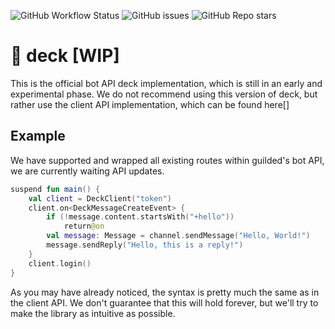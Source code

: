 ![GitHub Workflow Status](https://img.shields.io/github/workflow/status/SrGaabriel/deck/Build)
![GitHub issues](https://img.shields.io/github/issues/SrGaabriel/deck)
![GitHub Repo stars](https://img.shields.io/github/stars/SrGaabriel/deck)

# 🎲 deck [WIP]

This is the official bot API deck implementation, which is still in an early and experimental phase. We do not recommend using this version of deck, but rather use the client API implementation, which can be found here[]

## Example

We have supported and wrapped all existing routes within guilded's bot API, we are currently waiting API updates.

```kotlin
suspend fun main() {
    val client = DeckClient("token")
    client.on<DeckMessageCreateEvent> {
        if (!message.content.startsWith("+hello"))
            return@on
        val message: Message = channel.sendMessage("Hello, World!")
        message.sendReply("Hello, this is a reply!")
    }
    client.login()
}
```

As you may have already noticed, the syntax is pretty much the same as in the client API. We don't guarantee that this will hold forever, but we'll try to make the library as intuitive as possible.